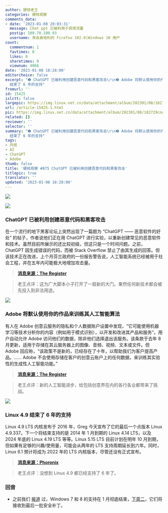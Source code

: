 ```yaml
---
author: 硬核老王
categories: 硬核观察
comments_data:
- date: '2023-01-08 20:03:31'
  message: Chat ppt 已被利用于获得流量
  postip: 109.70.100.93
  username: 来自奥地利的 Firefox 102.0|Windows 10 用户
count:
  commentnum: 1
  favtimes: 0
  likes: 0
  sharetimes: 0
  viewnum: 4066
date: '2023-01-08 18:28:00'
editorchoice: false
excerpt: "❶ ChatGPT 已被利用创建恶意代码和黑客攻击\r\n❷ Adobe 将默认使用你的作品来训练其人工智能算法\r\n❸ Linux 4.9
  结束了 6 年的支持"
fromurl: ''
id: 15425
islctt: false
largepic: https://img.linux.net.cn/data/attachment/album/202301/08/182729cnwe9bhjigb6q8dw.jpg
url: /article-15425-1.html
pic: https://img.linux.net.cn/data/attachment/album/202301/08/182729cnwe9bhjigb6q8dw.jpg.thumb.jpg
related: []
reviewer: ''
selector: ''
summary: "❶ ChatGPT 已被利用创建恶意代码和黑客攻击\r\n❷ Adobe 将默认使用你的作品来训练其人工智能算法\r\n❸ Linux 4.9
  结束了 6 年的支持"
tags:
- 内核
- AI
- ChatGPT
- Adobe
thumb: false
title: '硬核观察 #875 ChatGPT 已被利用创建恶意代码和黑客攻击'
titlepic: true
translator: ''
updated: '2023-01-08 18:28:00'
---
```


![](https://img.linux.net.cn/data/attachment/album/202301/08/182729cnwe9bhjigb6q8dw.jpg)


![](https://img.linux.net.cn/data/attachment/album/202301/08/182740hgzw8i989aenn77v.jpg)


### ChatGPT 已被利用创建恶意代码和黑客攻击


在一个流行的地下黑客论坛上突然出现了一篇题为 “ChatGPT —— 恶意软件的好处” 的帖子，作者说他们正在用 ChatGPT 进行实验，以重新创建常见的恶意软件和技术。虽然目前所展示的还比较初级，但这只是一个时间问题。之前，ChatGPT 因生成错误的代码，而被 Stack Overflow 禁止了由其生成的回答。但该技术正在改进，上个月芬兰政府的一份报告警告说，人工智能系统已经被用于社会工程，并在五年内可能极大地增加攻击量。



> 
> **[消息来源：The Register](https://www.theregister.com/2023/01/06/chatgpt_cybercriminals_malicious_code)**
> 
> 
> 



> 
> 老王点评：这为广大脚本小子打开了一扇新的大门。果然任何新技术都会被先投入到非法用途。
> 
> 
> 


![](https://img.linux.net.cn/data/attachment/album/202301/08/182750dz7vvvzba7mhz5n5.jpg)


### Adobe 将默认使用你的作品来训练其人工智能算法


有人在 Adobe 创意云服务的隐私和个人数据账户设置中发现，“它可能使用机器学习等技术分析你的内容（例如用于模式识别），以开发和改进其产品和服务”。用户自动允许 Adobe 访问他们的数据，除非他们选择退出该服务。该条款于去年 8 月更新，适用于存储在其云服务器上的图像、音频、视频、文本或文件。但 Adobe 回应称，“该政策不是新的，已经存在了十年，以帮助我们为客户提高产品。…… Adobe 不会使用存储在客户的创意云账户上的任何数据，来训练其实验性的生成性人工智能功能。”



> 
> **[消息来源：The Register](https://www.theregister.com/2023/01/07/adobe_ai_training/)**
> 
> 
> 



> 
> 老王点评：新的人工智能进步，给包括创意界在内的各行各业都带来了挑战。
> 
> 
> 


![](https://img.linux.net.cn/data/attachment/album/202301/08/182803h2xvynlpps6jxh33.jpg)


### Linux 4.9 结束了 6 年的支持


Linux 4.9 LTS 内核发布于 2016 年，Greg 今天宣布了它的最后一个点版本 Linux 4.9.337。下一个将结束支持的是 2014 年 1 月到期的 Linux 4.14 LTS，以及 2024 年底的 Linux 4.19 LTS 等等。Linux 5.15 LTS 目前计划在明年 10 月到期，但如果有足够的兴趣/使用量，可能会从两年的 LTS 支持周期延长到六年。同时，Linux 6.1 预计将成为 2022 年的 LTS 内核版本，尽管还没有正式宣布。



> 
> **[消息来源：Phoronix](https://www.phoronix.com/news/Linux-4.9.337-LTS-Over)**
> 
> 
> 



> 
> 老王点评：没想到 Linux 4.9 都已经支持了 6 年了。
> 
> 
> 


### 回音


* 之前我们 [报道](/article-15345-1.html) 过，Windows 7 和 8 的支持在 1 月彻底结束，[下周二](https://www.ghacks.net/2023/01/07/while-windows-7-has-a-fighting-chance-it-is-game-over-for-windows-8-1/)，它们将接收到最后一批安全补丁。